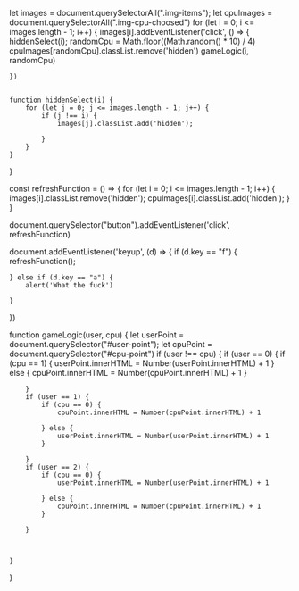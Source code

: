 <!-- # Rock-paper-Scissor
Js -->


let images = document.querySelectorAll(".img-items");
let cpuImages = document.querySelectorAll(".img-cpu-choosed")
for (let i = 0; i <= images.length - 1; i++) {
    images[i].addEventListener('click', () => {
        hiddenSelect(i);
        randomCpu = Math.floor((Math.random() * 10) / 4)
        cpuImages[randomCpu].classList.remove('hidden')
        gameLogic(i, randomCpu)

    })


    function hiddenSelect(i) {
        for (let j = 0; j <= images.length - 1; j++) {
            if (j !== i) {
                images[j].classList.add('hidden');

            }
        }
    }

}

const refreshFunction = () => {
    for (let i = 0; i <= images.length - 1; i++) {
        images[i].classList.remove('hidden');
        cpuImages[i].classList.add('hidden');
    }
}





document.querySelector("button").addEventListener('click', refreshFunction)

document.addEventListener('keyup', (d) => {
    if (d.key == "f") {
        refreshFunction();

    } else if (d.key == "a") {
        alert('What the fuck')

    }
})

function gameLogic(user, cpu) {
    let userPoint = document.querySelector("#user-point");
    let cpuPoint = document.querySelector("#cpu-point")
    if (user !== cpu) {
        if (user == 0) {
            if (cpu == 1) {
                userPoint.innerHTML = Number(userPoint.innerHTML) + 1
            } else {
                cpuPoint.innerHTML = Number(cpuPoint.innerHTML) + 1
            }

        }
        if (user == 1) {
            if (cpu == 0) {
                cpuPoint.innerHTML = Number(cpuPoint.innerHTML) + 1

            } else {
                userPoint.innerHTML = Number(userPoint.innerHTML) + 1
            }

        }
        if (user == 2) {
            if (cpu == 0) {
                userPoint.innerHTML = Number(userPoint.innerHTML) + 1

            } else {
                cpuPoint.innerHTML = Number(cpuPoint.innerHTML) + 1
            }

        }



    }

}
